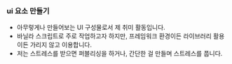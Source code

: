 ### ui 요소 만들기

- 아무렇게나 만들어보는 UI 구성물로서 제 취미 활동입니다.
- 바닐라 스크립트로 주로 작업하고자 하지만, 프레임워크 환경이든 라이브러리 활용이든 가리지 않고 이용합니다.
- 저는 스트레스를 받으면 퍼블리싱을 하거나, 간단한 걸 만들며 스트레스를 풉니다.
